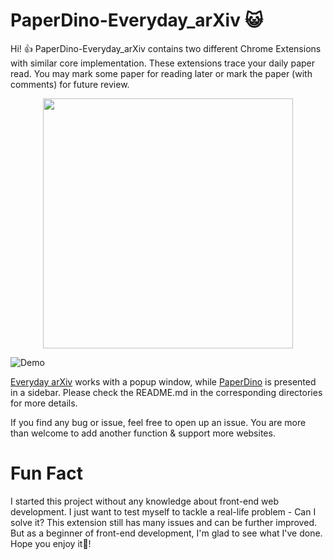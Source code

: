 # PaperDino-Everyday_arXiv :smiley_cat:

Hi! :+1: PaperDino-Everyday_arXiv contains two different Chrome Extensions with similar core implementation. These extensions trace your daily paper read. You may mark some paper for reading later or mark the paper (with comments) for future review.

<center>
<img src="https://github.com/dibbla/PaperDino-Everyday_arXiv/blob/main/Popup%20version/Everyday-arXiv/images/Intro-1.png?raw=true" width=400px>
</center>

![Demo](https://github.com/dibbla/PaperDino-Everyday_arXiv/blob/main/Sidebar%20version/images/demo.gif?raw=true)

[Everyday arXiv](https://github.com/dibbla/PaperDino-Everyday_arXiv/tree/main/Popup%20version) works with a popup window, while [PaperDino](https://github.com/dibbla/PaperDino-Everyday_arXiv/tree/main/Sidebar%20version) is presented in a sidebar. Please check the README.md in the corresponding directories for more details.

If you find any bug or issue, feel free to open up an issue. You are more than welcome to add another function & support more websites.

# Fun Fact

I started this project without any knowledge about front-end web development. I just want to test myself to tackle a real-life problem - Can I solve it? This extension still has many issues and can be further improved. But as a beginner of front-end development, I'm glad to see what I've done. Hope you enjoy it:beers:!